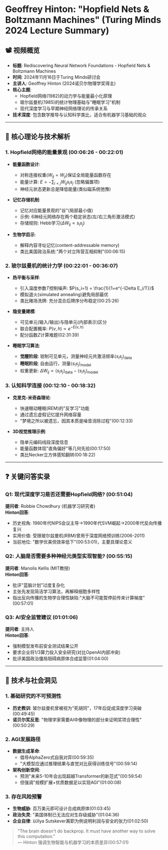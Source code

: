 # Geoffrey Hinton: "Hopfield Nets & Boltzmann Machines" (Turing Minds 2024 Lecture Summary)

## 📽️ 视频概览
- **标题**: Rediscovering Neural Network Foundations - Hopfield Nets & Boltzmann Machines
- **时间**: 2024年11月16日于Turing Minds研讨会
- **主讲人**: Geoffrey Hinton (2024诺贝尔物理学奖得主)
- **核心主题**: 
  - Hopfield网络(1982)的动力学与能量最小化原理
  - 玻尔兹曼机(1985)的统计物理基础与"睡眠学习"机制
  - 现代深度学习与早期神经网络理论的传承关系
- **技术深度**: 包含数学推导与认知科学类比，适合有机器学习基础的观众

---

## 🎯 核心理论与技术解析

### 1. **Hopfield网络的能量景观 (00:06:26 - 00:22:01)**
- **能量函数设计**:
  - 对称连接权重($W_{ij} = W_{ji}$)保证全局能量函数存在
  - 能量计算: $E = -\sum_{i<j} W_{ij} s_i s_j$ (忽略偏置项)
  - 神经元状态更新总是降低能量(类似磁系统弛豫)

- **记忆存储机制**:
  - 记忆对应能量景观的"谷"(局部最小值)
  - 示例: 6神经元网络存在两个稳定状态(左/右三角形激活模式)
  - 存储规则: Hebb学习($\Delta W_{ij} \propto s_i s_j$)

- **生物学启示**:
  - 解释内容寻址记忆(content-addressable memory)
  - 类比美国政治系统:"两个对立阵营互相抑制"(00:06:15)

### 2. **玻尔兹曼机的统计力学 (00:22:01 - 00:36:07)**
- **热平衡与采样**:
  - 引入温度参数$T$控制噪声: $P(s_i=1) = \frac{1}{1+e^{-\Delta E_i/T}}$
  - 模拟退火(simulated annealing)避免局部最优
  - 类比赌场洗牌: 充分混合后牌序分布稳定(00:25:26)

- **隐变量建模**:
  - 可见单元(输入/输出)与隐单元(内部表示)区分
  - 联合配置概率: $P(v,h) \propto e^{-E(v,h)}$
  - 配分函数$Z$计算难题(02:31:39)

- **睡眠学习算法**:
  - **觉醒阶段**: 钳制可见单元，测量神经元共激活频率$\langle s_i s_j \rangle_{\text{data}}$
  - **睡眠阶段**: 自由运行，测量$\langle s_i s_j \rangle_{\text{model}}$
  - 权重更新: $\Delta W_{ij} \propto \langle s_i s_j \rangle_{\text{data}} - \langle s_i s_j \rangle_{\text{model}}$

### 3. **认知科学连接 (00:12:10 - 00:18:32)**
- **克里克-米奇森理论**:
  - 快速眼动睡眠(REM)的"反学习"功能
  - 通过遗忘虚假记忆提升网络容量
  - "梦境之所以被遗忘，因其本质是噪音消除过程"(00:12:33)

- **3D视觉推理示例**:
  - 隐单元编码线段深度信息
  - 能量函数体现"直角偏好"等几何先验(00:17:50)
  - 类比Necker立方体感知翻转(00:18:22)

---

## ❓ 关键问答实录

### Q1: 现代深度学习是否还需要Hopfield网络? (00:51:04)
**提问者**: Robbie Chowdhury (机器学习研究者)  
**Hinton回答**:
- 历史视角: 1980年代NIPS会议主导→1990年代SVM崛起→2000年代反向传播复兴
- 实用价值: 受限玻尔兹曼机(RBM)曾用于深度网络预训练(2006-2011)
- 当前地位: "数学优美但效率低下"(00:53:01)，主要具理论意义

### Q2: 人脑是否需要多种神经元类型实现智能? (00:55:15)
**提问者**: Manolis Kellis (MIT教授)  
**Hinton回答**:
- 批评"蓝脑计划"过度复杂化
- 主张先发现简洁学习算法，再解释细胞多样性
- 指出反向传播的生物学合理性缺陷:"大脑不可能暂停前传来计算梯度"(00:57:01)

### Q3: AI安全监管建议 (01:01:06)
**提问者**: 主持人  
**Hinton回答**:
- 强制模型发布前安全测试结果公开
- 要求企业将1/3算力投入安全研究(对比OpenAI内部冲突)
- 批评美国政治僵局阻碍病原体合成监管(01:04:00)

---

## 🔮 技术与社会洞见

### 1. **基础研究的不可预测性**
- **历史教训**: 玻尔兹曼机曾被视为"死胡同"，17年后促成深度学习突破(00:49:45)
- **诺贝尔奖反思**: "物理学家需要AI中像物理的部分来证明奖项合理性"(00:50:29)

### 2. **AGI发展路径**
- **数据生成革命**: 
  - 倡导AlphaZero式自我对弈(00:59:35)
  - "大模型应通过推理结果与直觉对比获得训练信号"(00:59:14)
- **架构创新空间**: 
  - 预测"未来5-10年会出现超越Transformer的新范式"(00:59:54)
  - 但强调"规模扩展+优质数据足以实现AGI"(01:00:08)

### 3. **存在风险预警**
- **生物威胁**: 百万美元即可设计合成病原体(01:03:45)
- **政治失灵**: "美国体制已无法应对生存级威胁"(01:04:36)
- **企业自律**: 以Ilya Sutskever离职为例说明利润与安全的张力(01:02:50)

> "The brain doesn't do backprop. It must have another way to solve this computation."  
> — Hinton 强调生物智能与机器学习的本质差异(00:57:01)
